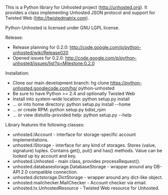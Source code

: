 This is a Python library for Unhosted project (http://unhosted.org).
It provides a class implementing Unhosted JSON protocol
and support for Twisted Web (http://twistedmatrix.com).

Python-Unhosted is licensed under GNU LGPL license.

Release:
  * Release planning for 0.2.0: http://code.google.com/p/python-unhosted/wiki/Release020
  * Opened issues for 0.2.0: http://code.google.com/p/python-unhosted/issues/list?q=Milestone:0.2.0

Installation:
  * Clone our main development branch: hg clone https://python-unhosted.googlecode.com/hg/ python-unhosted
  * Be sure to have Python >= 2.4 and optionally Twisted Web
  * Install into system-wide location: python setup.py install
  * ... or into home directory: python setup.py install --home
  * ... or create RPM: python setup.py bdist\_rpm
  * ... or view distutils-provided help: python setup.py --help

Library features the following classes:
  * unhosted.IAccount - interface for storage-specific account implementations.
  * unhosted.IStorage - interface for any kind of storages. Stores (value, signature) tuples. Contains get(), put() and has() methods. Value can be looked up by account and key.
  * unhosted.Unhosted - main class, provides processRequest().
  * unhosted.databasestorage.DatabaseStorage - wrapper around any DB-API 2.0 compatible connection.
  * unhosted.dictstorage.DictStorage - wrapper around any dict-like object.
  * unhosted.mailchecker.MailChecker - Account checker via email.
  * unhosted.tx.UnhostedResource - Twisted Web resource for Unhosted.